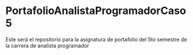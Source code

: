 # PortafolioAnalistaProgramadorCaso5
 Este será el repositorio para la asignatura de portafolio del 5to semestre de la carrera de analista programador
